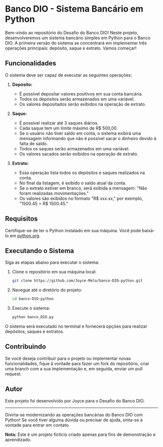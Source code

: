 # Banco DIO - Sistema Bancário em Python

Bem-vindo ao repositório do Desafio do Banco DIO! Neste projeto, desenvolveremos um sistema bancário simples em Python para o Banco DIO. A primeira versão do sistema se concentrará em implementar três operações principais: depósito, saque e extrato. Vamos começar!

## Funcionalidades

O sistema deve ser capaz de executar as seguintes operações:

1. **Depósito:**
   - É possível depositar valores positivos em sua conta bancária.
   - Todos os depósitos serão armazenados em uma variável.
   - Os valores depositados serão exibidos na operação de extrato.

2. **Saque:**
   - É possível realizar até 3 saques diários.
   - Cada saque tem um limite máximo de R$ 500,00.
   - Se o usuário não tiver saldo em conta, o sistema exibirá uma mensagem informando que não é possível sacar o dinheiro devido à falta de saldo.
   - Todos os saques serão armazenados em uma variável.
   - Os valores sacados serão exibidos na operação de extrato.

3. **Extrato:**
   - Essa operação lista todos os depósitos e saques realizados na conta.
   - No final da listagem, é exibido o saldo atual da conta.
   - Se o extrato estiver em branco, será exibida a mensagem: "Não foram realizadas movimentações."
   - Os valores são exibidos no formato "R$ xxx.xx," por exemplo, "1500.45 = R$ 1500.45."

## Requisitos

Certifique-se de ter o Python instalado em sua máquina. Você pode baixá-lo em [python.org](https://www.python.org/downloads/).

## Executando o Sistema

Siga as etapas abaixo para executar o sistema:

1. Clone o repositório em sua máquina local:

   ```bash
   git clone https://github.com/Joyce-Melo/banco-DIO-python.git
   ```

2. Navegue até o diretório do projeto:

   ```bash
   cd banco-DIO-python
   ```

3. Execute o sistema:

   ```bash
   python banco_DIO.py
   ```

O sistema será executado no terminal e fornecerá opções para realizar depósitos, saques e extratos.

## Contribuindo

Se você deseja contribuir para o projeto ou implementar novas funcionalidades, fique à vontade para fazer um fork do repositório, criar uma branch com a sua implementação e, em seguida, enviar um pull request.

## Autor

Este projeto foi desenvolvido por Joyce para o Desafio do Banco DIO.

---

Divirta-se modernizando as operações bancárias do Banco DIO com Python! Se você tiver alguma dúvida ou precisar de ajuda, sinta-se à vontade para entrar em contato.

**Nota:** Este é um projeto fictício criado apenas para fins de demonstração e aprendizado.